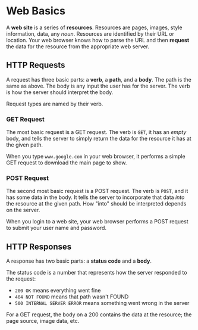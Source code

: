 # Web Basics
A **web site** is a series of **resources**.
Resources are pages, images, style information, data, any _noun_.
Resources are identified by their URL or location.
Your web browser knows how to parse the URL and then **request** the data for the resource from the appropriate web server.

## HTTP Requests
A request has three basic parts: a **verb**, a **path**, and a **body**.
The path is the same as above.
The body is any input the user has for the server.
The verb is how the server should interpret the body.

Request types are named by their verb.

### GET Request
The most basic request is a GET request.
The verb is `GET`, it has an _empty_ body, and tells the server to simply return the data for the resource it has at the given path.

When you type `www.google.com` in your web browser, it performs a simple GET request to download the main page to show.

### POST Request
The second most basic request is a POST request.
The verb is `POST`, and it has some data in the body.
It tells the server to incorporate that data _into_ the resource at the given path.
How "into" should be interpreted depends on the server.

When you login to a web site, your web browser performs a POST request to submit your user name and password.

## HTTP Responses
A response has two basic parts: a **status code** and a **body**.

The status code is a number that represents how the server responded to the request:
* `200 OK` means everything went fine
* `404 NOT FOUND` means that path wasn't FOUND
* `500 INTERNAL SERVER ERROR` means something went wrong in the server

For a GET request, the body on a 200 contains the data at the resource;
the page source, image data, etc.
